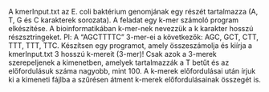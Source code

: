 A kmerInput.txt az E. coli baktérium genomjának egy részét tartalmazza (A, T, G és C 
karakterek sorozata). A feladat egy k-mer számoló program elkészítése. A bioinformatikában 
k-mer-nek nevezzük a k karakter hosszú részsztringeket. Pl: A “AGCTTTTC” 3-mer-ei a 
következők: AGC, GCT, CTT, TTT, TTT, TTC.
Készítsen egy programot, amely összeszámolja és kiírja a kmerInput.txt 3 
hosszú k-mereit (3-mer)! Csak azok a 3-merek szerepeljenek a kimenetben, amelyek tartalmazzák a 
T betűt és az előfordulásuk száma nagyobb, mint 100. A k-merek előfordulásai után írjuk ki a kimeneti fájlba a szűrésen átment k-merek 
előfordulásainak összegét is.